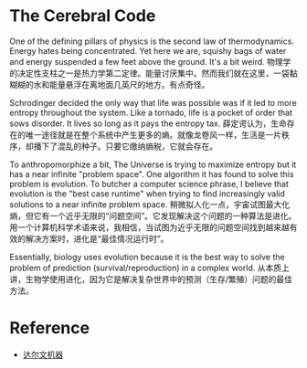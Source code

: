 # The Cerebral Code

One of the defining pillars of physics is the second law of thermodynamics. Energy hates being concentrated. Yet here we are, squishy bags of water and energy suspended a few feet above the ground. It's a bit weird.
物理学的决定性支柱之一是热力学第二定律。能量讨厌集中。然而我们就在这里，一袋黏糊糊的水和能量悬浮在离地面几英尺的地方。有点奇怪。

Schrodinger decided the only way that life was possible was if it led to more entropy throughout the system. Like a tornado, life is a pocket of order that sows disorder. It lives so long as it pays the entropy tax.
薛定谔认为，生命存在的唯一途径就是在整个系统中产生更多的熵。就像龙卷风一样，生活是一片秩序，却播下了混乱的种子。只要它缴纳熵税，它就会存在。

To anthropomorphize a bit, The Universe is trying to maximize entropy but it has a near infinite "problem space". One algorithm it has found to solve this problem is evolution. To butcher a computer science phrase, I believe that evolution is the "best case runtime" when trying to find increasingly valid solutions to a near infinite problem space.
稍微拟人化一点，宇宙试图最大化熵，但它有一个近乎无限的“问题空间”。它发现解决这个问题的一种算法是进化。用一个计算机科学术语来说，我相信，当试图为近乎无限的问题空间找到越来越有效的解决方案时，进化是“最佳情况运行时”。

Essentially, biology uses evolution because it is the best way to solve the problem of prediction (survival/reproduction) in a complex world.
从本质上讲，生物学使用进化，因为它是解决复杂世界中的预测（生存/繁殖）问题的最佳方法。

# Reference

* [达尔文机器](https://vedgie.net/writing/darwin_machines.md)
